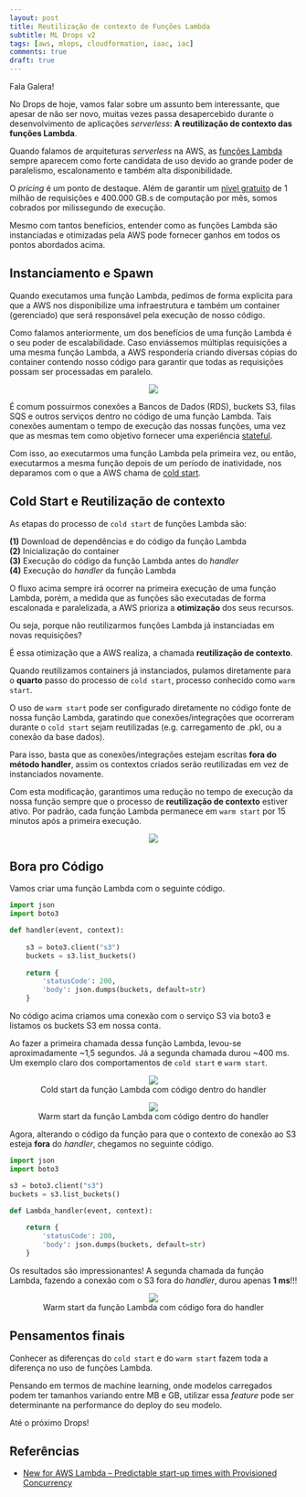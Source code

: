 ```yaml
---
layout: post
title: Reutilização de contexto de Funções Lambda
subtitle: ML Drops v2
tags: [aws, mlops, cloudformation, iaac, iac]
comments: true
draft: true
---
```


Fala Galera!

No Drops de hoje, vamos falar sobre um assunto bem interessante, que apesar de não ser novo, muitas vezes passa desapercebido durante o desenvolvimento de aplicações *serverless*: **A reutilização de contexto das funções Lambda**.

Quando falamos de arquiteturas *serverless* na AWS, as [funções Lambda](https://aws.amazon.com/pt/Lambda/) sempre aparecem como forte candidata de uso devido ao grande poder de paralelismo, escalonamento e também alta disponibilidade. 

O *pricing* é um ponto de destaque. Além de garantir um [nível gratuito](https://aws.amazon.com/Lambda/pricing/) de 1 milhão de requisições e 400.000 GB.s de computação por mês, somos cobrados por milissegundo de execução.

Mesmo com tantos benefícios, entender como as funções Lambda são instanciadas e otimizadas pela AWS pode fornecer ganhos em todos os pontos abordados acima.

## Instanciamento e Spawn

Quando executamos uma função Lambda, pedimos de forma explicita para que a AWS nos disponibilize uma infraestrutura e também um container (gerenciado) que será responsável pela execução de nosso código.

Como falamos anteriormente, um dos benefícios de uma função Lambda é o seu poder de escalabilidade. Caso enviássemos múltiplas requisições a uma mesma função Lambda, a AWS responderia criando diversas cópias do container contendo nosso código para garantir que todas as requisições possam ser processadas em paralelo.

<p style="text-align: center"><img src="https://i.imgur.com/YIINDjE.png"></p>

É comum possuirmos conexões a Bancos de Dados (RDS), buckets S3, filas SQS e outros serviços dentro no código de uma função Lambda. Tais conexões aumentam o tempo de execução das nossas funções, uma vez que as mesmas tem como objetivo fornecer uma experiência [stateful](https://nordicapis.com/defining-stateful-vs-stateless-web-services/).

Com isso, ao executarmos uma função Lambda pela primeira vez, ou então, executarmos a mesma função depois de um período de inatividade, nos deparamos com o que a AWS chama de [cold start](https://aws.amazon.com/blogs/compute/new-for-aws-lambda-predictable-start-up-times-with-provisioned-concurrency/).

## Cold Start e Reutilização de contexto

As etapas do processo de `cold start` de funções Lambda são:

**(1)** Download de dependências e do código da função Lambda  
**(2)** Inicialização do container  
**(3)** Execução do código da função Lambda antes do *handler*  
**(4)** Execução do *handler* da função Lambda  
  
O fluxo acima sempre irá ocorrer na primeira execução de uma função Lambda, porém, a medida que as funções são executadas de forma escalonada e paralelizada, a AWS prioriza a **otimização** dos seus recursos.

Ou seja, porque não reutilizarmos funções Lambda já instanciadas em novas requisições?

É essa otimização que a AWS realiza, a chamada **reutilização de contexto**.

Quando reutilizamos containers já instanciados, pulamos diretamente para o **quarto** passo do processo de `cold start`, processo conhecido como `warm start`.
  
O uso de `warm start` pode ser configurado diretamente no código fonte de nossa função Lambda, garatindo que conexões/integrações que ocorreram durante o `cold start` sejam reutilizadas (e.g. carregamento de .pkl, ou a conexão da base dados).

Para isso, basta que as conexões/integrações estejam escritas **fora do método handler**, assim os contextos criados serão reutilizadas em vez de instanciados novamente.

Com esta modificação, garantimos uma redução no tempo de execução da nossa função sempre que o processo de **reutilização de contexto** estiver ativo. Por padrão, cada função Lambda permanece em `warm start` por 15 minutos após a primeira execução.

<p style="text-align: center"><img src="https://i.imgur.com/LUPN0uE.png"></p>

## Bora pro Código

Vamos criar uma função Lambda com o seguinte código.

```python
import json
import boto3

def handler(event, context):
    
    s3 = boto3.client("s3")
    buckets = s3.list_buckets()
    
    return {
        'statusCode': 200,
        'body': json.dumps(buckets, default=str) 
    }
```

No código acima criamos uma conexão com o serviço S3 via boto3 e listamos os buckets S3 em nossa conta.

Ao fazer a primeira chamada dessa função Lambda, levou-se aproximadamente ~1,5 segundos. Já a segunda chamada durou ~400 ms. Um exemplo claro dos comportamentos de `cold start` e `warm start`.

<p style="text-align: center;margin-bottom:0"><img src="https://i.imgur.com/1UZSE23.png"></p>
<p style="text-align: center; margin-top:0">Cold start da função Lambda com código dentro do handler</p>

<p style="text-align: center;margin-bottom:0"><img src="https://i.imgur.com/3R05WG8.png"></p>
<p style="text-align: center; margin-top:0">Warm start da função Lambda com código dentro do handler</p>

Agora, alterando o código da função para que o contexto de conexão ao S3 esteja **fora** do *handler*, chegamos no seguinte código.

```python
import json
import boto3

s3 = boto3.client("s3")
buckets = s3.list_buckets()

def Lambda_handler(event, context):
        
    return {
        'statusCode': 200,
        'body': json.dumps(buckets, default=str) 
    }
```

Os resultados são impressionantes! A segunda chamada da função Lambda, fazendo a conexão com o S3 fora do *handler*, durou apenas **1 ms**!!!

<p style="text-align: center;margin-bottom:0"><img src="https://i.imgur.com/i0Y2g0R.png"></p>
<p style="text-align: center; margin-top:0">Warm start da função Lambda com código fora do handler</p>

## Pensamentos finais

Conhecer as diferenças do `cold start` e do `warm start` fazem toda a diferença no uso de funções Lambda.

Pensando em termos de machine learning, onde modelos carregados podem ter tamanhos variando entre MB e GB, utilizar essa *feature* pode ser determinante na performance do deploy do seu modelo.

Até o próximo Drops!

## Referências

* [New for AWS Lambda – Predictable start-up times with Provisioned Concurrency](https://aws.amazon.com/blogs/compute/new-for-aws-Lambda-predictable-start-up-times-with-provisioned-concurrency/)